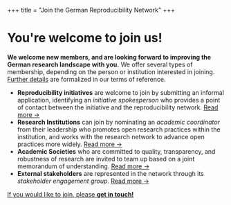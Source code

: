 +++
title = "Join the German Reproducibility Network"
+++

# You're welcome to join us!

**We welcome new members, and are looking forward to improving the German research landscape with you.** We offer several types of membership, depending on the person or institution interested in joining. [Further details](/terms/annex/2-membership) are formalized in our terms of reference.

* **Reproducibility initiatives** are welcome to join by submitting an informal application, identifying an _initiative spokesperson_ who provides a point of contact between the initiative and the reproducibility network. [Read more &rarr;](/terms/annex/2-membership#how-can-reproducibility-initiatives-join-the-grn)
* **Research Institutions** can join by nominating an _academic coordinator_ from their leadership who promotes open research practices within the institution, and works with the research network to advance open practices more widely. [Read more &rarr;](/terms/annex/2-membership#how-can-research-research-institutions-join-the-grn)
* **Academic Societies** who are committed to quality, transparency, and robustness of research are invited to team up based on a joint memorandum of understanding. [Read more &rarr;](/terms/annex/2-membership#how-can-academic-societies-join-the-grn)
* **External stakeholders** are represented in the network through its _stakeholder engagement group_. [Read more &rarr;](/terms/annex/2-membership#how-can-stakeholders-join-the-engagement-group-of-the-grn)

<div class="d-grid gap-2">
  <a
    href="mailto:info@reproducibilitynetwork.de?subject=Joining the German Reproducibility Network&amp;body=Dear%20GRN%20team,%0D%0A%0D%0AI%20represent%20[a%20group%20or%20organization%20working%20in%20the%20Open%20Science%20context]%20and%20we'd%20like%20to%20participate%20in%20the%20network%20and%20join%20forces.%20Could%20you%20get%20in%20touch%20and%20help%20make%20that%20happen?%0D%0A%0D%0AMany%20thanks,%0D%0A%0D%0A"
    class="btn btn-outline-primary btn-block my-4 py-3"
  >
    If you would like to join, please <strong>get in touch!</strong>
  </a>
</div>
